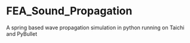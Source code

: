 # FEA_Sound_Propagation
A spring based wave propagation simulation in python running on Taichi and PyBullet
